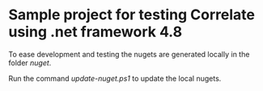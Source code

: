 # Sample project for testing Correlate using .net framework 4.8

To ease development and testing the nugets are generated locally in the folder *nuget*.

Run the command *update-nuget.ps1* to update the local nugets.
